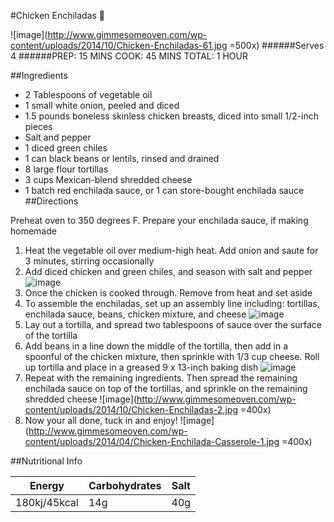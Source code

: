 #Chicken Enchiladas 🍗

![image](http://www.gimmesomeoven.com/wp-content/uploads/2014/10/Chicken-Enchiladas-61.jpg =500x)
######Serves 4
######PREP: 15 MINS COOK: 45 MINS TOTAL: 1 HOUR

##Ingredients

- 2 Tablespoons of vegetable oil 
- 1 small white onion, peeled and diced
- 1.5 pounds boneless skinless chicken breasts, diced into small 1/2-inch pieces
- Salt and pepper
- 1 diced green chiles
- 1 can black beans or lentils, rinsed and drained
- 8 large flour tortillas
- 3 cups Mexican-blend shredded cheese
- 1 batch red enchilada sauce, or 1 can store-bought enchilada sauce	
##Directions

Preheat oven to 350 degrees F.  Prepare your enchilada sauce, if making homemade

1. Heat the vegetable oil over medium-high heat. Add onion and saute for 3 minutes, stirring occasionally
2. Add diced chicken and green chiles, and season with salt and pepper![image](http://8monngonmoingay.com/wp-content/uploads/2015/01/khien-mon-an-va-ca-bua-com-gia-dinh-them-dam-da-beo-ngay-voi-mo-hanh-sieu-dac-biet.jpg)
3. Once the chicken is cooked through.  Remove from heat and set aside
4. To assemble the enchiladas, set up an assembly line including: tortillas, enchilada sauce, beans, chicken mixture, and cheese ![image](http://www.culicurious.com/wp-content/uploads/2013/04/Guacamole-Enchiladas-Recipe-Ingredients.jpg)
5. Lay out a tortilla, and spread two tablespoons of sauce over the surface of the tortilla
6. Add beans in a line down the middle of the tortilla, then add in a spoonful of the chicken mixture, then sprinkle with 1/3 cup cheese. Roll up tortilla and place in a greased 9 x 13-inch baking dish ![image](http://www.gimmesomeoven.com/wp-content/uploads/2014/10/Chicken-Enchiladas-Animated-GIF.gif)
7. Repeat with the remaining ingredients. Then spread the remaining enchilada sauce on top of the tortillas, and sprinkle on the remaining shredded cheese ![image](http://www.gimmesomeoven.com/wp-content/uploads/2014/10/Chicken-Enchiladas-2.jpg =400x)
8. Now your all done, tuck in and enjoy!
![image](http://www.gimmesomeoven.com/wp-content/uploads/2014/04/Chicken-Enchilada-Casserole-1.jpg =400x)

##Nutritional Info

| Energy | Carbohydrates | Salt |
| -------| -------- | ------- |
| 180kj/45kcal | 14g  |  40g |



